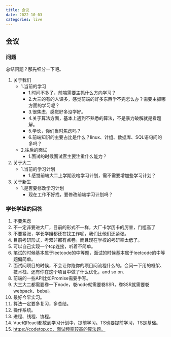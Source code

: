 ```yaml
---
title: 会议
date: 2022-10-03
categories: live
---
```


## 会议

### 问题
总结问题？那先细分一下吧。
1. 关于我们
    - 1.当前的学习
      + 1.时间不多了，前端需要主抓什么方向学习？
      + 2.大三的有的人课多，感觉前端的好多东西学不完怎么办？需要主抓哪方面的学习呢？
      + 3.很焦虑，感觉好多没学好。
      + 4.关于算法方面，基本上遇到不熟悉的算法，不是暴力破解就是看题解。
      + 5.学长，你们当时焦虑吗？
      + 6.前端知识的主要占比是什么？linux、计组、数据库、SQL语句问的多吗？
    - 2.往后的面试
      + 1.面试的时候面试官主要注重什么能力？
2. 关于大二
    - 1.当前的学习计划
      + 1.感觉前端大二上学期没啥学习计划，需不需要增加些学习计划？
3. 关于新生
    - 1.是否要修改学习计划
      + 现在工作不好找，要修改前端学习计划吗？

### 学长学姐的回答
1. 不要焦虑
2. 不一定非要进大厂，目前的形式不一样，大厂卡学历卡的厉害，门槛高了
3. 不要紧张，学长学姐都还在找工作呢，我们比他们还紧张。
4. 目前考研形式，考双非都有点卷。而且现在学校的考研率太低了。
5. 可以自己实现一个tcp连接，听着不简单。
6. 笔试的时候基本属于leetcode的中等题，面试的时候基本属于leetcode的中等题偏简单。
7. 面试问项目的时候，不会让你跑你的项目问流程什么的。会问一下用的框架、技术栈、还有你在这个项目中做了什么优化，and so on.
8. 前端的一些API比如Promise需要手写。
9. 大三大二都需要卷一下node，卷node就需要卷SSR，卷SSR就需要卷webpack、bebal。
10. 最好今早实习。
11. 算法一定要多复习，多总结。
12. 操作系统。
13. 进程、线程、协程。
14. Vue和React都放到学习计划中，提前学习。TS也要提前学习，TS是基础。
15. https://codetop.cc，面试频率较高的算法题。


